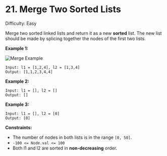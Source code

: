 # 21. Merge Two Sorted Lists

Difficulty: Easy

Merge two sorted linked lists and return it as a new **sorted** list. The new list should be made by splicing together the nodes of the first two lists.

**Example 1:**

![Merge Example](https://assets.leetcode.com/uploads/2020/10/03/merge_ex1.jpg)

```
Input: l1 = [1,2,4], l2 = [1,3,4]
Output: [1,1,2,3,4,4]
```

**Example 2:**

```
Input: l1 = [], l2 = []
Output: []
```

**Example 3:**

```
Input: l1 = [], l2 = [0]
Output: [0]
```

**Constraints:**

* The number of nodes in both lists is in the range `[0, 50]`.
* `-100 <= Node.val <= 100`
* Both l1 and l2 are sorted in **non-decreasing** order.
